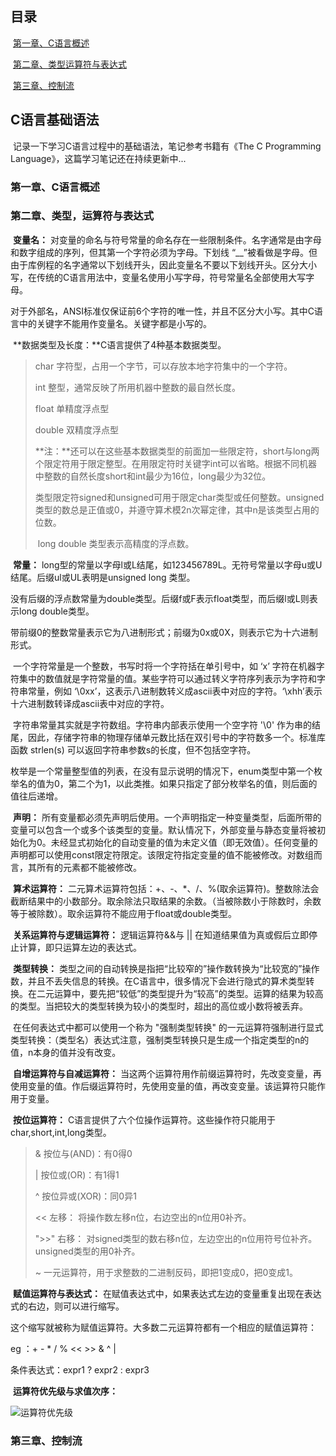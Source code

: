 ## 目录

​	[第一章、C语言概述](#第一章C语言概述)

​	[第二章、类型运算符与表达式](#第二章类型运算与表达式)

​	[第三章、控制流](#第三章控制流)

## C语言基础语法

​	记录一下学习C语言过程中的基础语法，笔记参考书籍有《The C Programming Language》，这篇学习笔记还在持续更新中...

### 第一章、C语言概述

### 第二章、类型，运算符与表达式

​	**变量名：**	对变量的命名与符号常量的命名存在一些限制条件。名字通常是由字母和数字组成的序列，但其第一个字符必须为字母。下划线 “__”被看做是字母。但由于库例程的名字通常以下划线开头，因此变量名不要以下划线开头。区分大小写，在传统的C语言用法中，变量名使用小写字母，符号常量名全部使用大写字母。

​	对于外部名，ANSI标准仅保证前6个字符的唯一性，并且不区分大小写。其中C语言中的关键字不能用作变量名。关键字都是小写的。

​	**数据类型及长度：**C语言提供了4种基本数据类型。

>char	字符型，占用一个字节，可以存放本地字符集中的一个字符。
>
>int 		整型，通常反映了所用机器中整数的最自然长度。
>
>float 	单精度浮点型
>
>double  双精度浮点型
>
>​	**注：**还可以在这些基本数据类型的前面加一些限定符，short与long两个限定符用于限定整型。在用限定符时关键字int可以省略。根据不同机器中整数的自然长度short和int最少为16位，long最少为32位。
>
>​	类型限定符signed和unsigned可用于限定char类型或任何整数。unsigned类型的数总是正值或0，并遵守算术模2n次幂定律，其中n是该类型占用的位数。
>
>​	long double 类型表示高精度的浮点数。

​	**常量：** long型的常量以字母l或L结尾，如123456789L。无符号常量以字母u或U结尾。后缀ul或UL表明是unsigned long 类型。

​	没有后缀的浮点数常量为double类型。后缀f或F表示float类型，而后缀l或L则表示long double类型。

​	带前缀0的整数常量表示它为八进制形式；前缀为0x或0X，则表示它为十六进制形式。

​	一个字符常量是一个整数，书写时将一个字符括在单引号中，如 ‘x’ 字符在机器字符集中的数值就是字符常量的值。某些字符可以通过转义字符序列表示为字符和字符串常量，例如 ‘\0xx’，这表示八进制数转义成ascii表中对应的字符。‘\xhh’表示十六进制数转译成ascii表中对应的字符。

​	字符串常量其实就是字符数组。字符串内部表示使用一个空字符 '\0' 作为串的结尾，因此，存储字符串的物理存储单元数比括在双引号中的字符数多一个。标准库函数 strlen(s) 可以返回字符串参数s的长度，但不包括空字符。

​	枚举是一个常量整型值的列表，在没有显示说明的情况下，enum类型中第一个枚举名的值为0，第二个为1，以此类推。如果只指定了部分枚举名的值，则后面的值往后递增。

​	**声明：** 所有变量都必须先声明后使用。一个声明指定一种变量类型，后面所带的变量可以包含一个或多个该类型的变量。默认情况下，外部变量与静态变量将被初始化为0。未经显式初始化的自动变量的值为未定义值（即无效值）。任何变量的声明都可以使用const限定符限定。该限定符指定变量的值不能被修改。对数组而言，其所有的元素都不能被修改。

​	**算术运算符：** 二元算术运算符包括：+、-、*、/、%(取余运算符)。整数除法会截断结果中的小数部分。取余除法只取结果的余数。（当被除数小于除数时，余数等于被除数）。取余运算符不能应用于float或double类型。

​	**关系运算符与逻辑运算符：** 逻辑运算符&&与 || 在知道结果值为真或假后立即停止计算，即只运算左边的表达式。

​	**类型转换：** 类型之间的自动转换是指把“比较窄的”操作数转换为“比较宽的”操作数，并且不丢失信息的转换。在C语言中，很多情况下会进行隐式的算术类型转换。在二元运算中，要先把“较低”的类型提升为“较高”的类型。运算的结果为较高的类型。当把较大的类型转换为较小的类型时，超出的高位或小数将被丢弃。	

​	在任何表达式中都可以使用一个称为 "强制类型转换" 的一元运算符强制进行显式类型转换：（类型名）表达式注意，强制类型转换只是生成一个指定类型的n的值，n本身的值并没有改变。

​	**自增运算符与自减运算符：** 当这两个运算符用作前缀运算符时，先改变变量，再使用变量的值。作后缀运算符时，先使用变量的值，再改变变量。该运算符只能作用于变量。

​	**按位运算符：** C语言提供了六个位操作运算符。这些操作符只能用于char,short,int,long类型。

>&	按位与(AND)：有0得0
>
>| 	按位或(OR)：有1得1
>
>^	按位异或(XOR)：同0异1
>
><<	左移：		将操作数左移n位，右边空出的n位用0补齐。
>
>">>" 右移：	对signed类型的数右移n位，左边空出的n位用符号位补齐。unsigned类型的用0补齐。
>
>~	一元运算符，用于求整数的二进制反码，即把1变成0，把0变成1。

​	**赋值运算符与表达式：** 在赋值表达式中，如果表达式左边的变量重复出现在表达式的右边，则可以进行缩写。

这个缩写就被称为赋值运算符。大多数二元运算符都有一个相应的赋值运算符：

eg ：+	  -	* 	/	%	<<		>>		&	^	|

条件表达式：expr1 ? expr2 : expr3

​	**运算符优先级与求值次序：** 

![运算符优先级](C:\Users\22876\Desktop\运算符优先级.png)

### 第三章、控制流

 